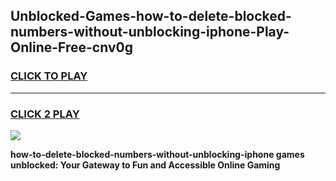 
## Unblocked-Games-how-to-delete-blocked-numbers-without-unblocking-iphone-Play-Online-Free-cnv0g
<h3>
<a href="https://premium76.site?title=how-to-delete-blocked-numbers-without-unblocking-iphone&ref=26A">CLICK TO PLAY</a></h3>
<hr>

<h3>
<a href="https://premium76.site?title=how-to-delete-blocked-numbers-without-unblocking-iphone&ref=26A">CLICK 2 PLAY</a>
  
</h3>

<a href="https://premium76.site?title=how-to-delete-blocked-numbers-without-unblocking-iphone&ref=26A"><img src="https://clearcache.store/games.png"></a>


**how-to-delete-blocked-numbers-without-unblocking-iphone games unblocked: Your Gateway to Fun and Accessible Online Gaming**
